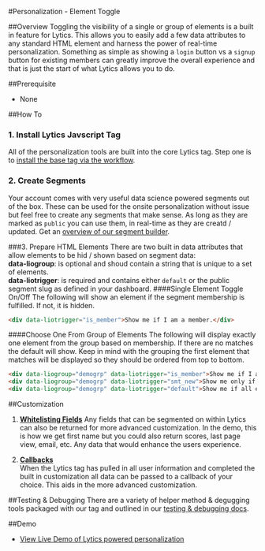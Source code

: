 #Personalization - Element Toggle

##Overview
Toggling the visibility of a single or group of elements is a built in feature for Lytics. This allows you to easily add a few data attributes to any standard HTML element and harness the power of real-time personalization. Something as simple as showing a `login` button vs a `signup` button for existing members can greatly improve the overall experience and that is just the start of what Lytics allows you to do.

##Prerequisite
*  None

##How To

### 1. Install Lytics Javscript Tag
All of the personalization tools are built into the core Lytics tag. Step one is to [install the base tag via the workflow](https://activate.getlytics.com/#/integrations/8075d31de91d41b084c23f3d7bbc4f28/action/7d646295b81940cc823e0683245716b4/setup).

### 2. Create Segments
Your account comes with very useful data science powered segments out of the box. These can be used for the onsite personalization without issue but feel free to create any segments that make sense. As long as they are marked as `public` you can use them, in real-time as they are creatd / updated. Get an [overview of our segment builder](../../core/segment_creation.md).

###3. Prepare HTML Elements
There are two built in data attributes that allow elements to be hid / shown based on segment data:    
**data-liogroup**: is optional and shoud contain a string that is unique to a set of elements.    
**data-liotrigger**: is required and contains either `default` or the public segment slug as defined in your dashboard.
####Single Element Toggle On/Off
The following will show an element if the segment membership is fulfilled. If not, it is hidden.

```html
<div data-liotrigger="is_member">Show me if I am a member.</div>
```
  
####Choose One From Group of Elements
The following will display exactly one element from the group based on membership. If there are no matches the default will show. Keep in mind with the grouping the first element that matches will be displayed so they should be ordered from top to bottom.

```html
<div data-liogroup="demogrp" data-liotrigger="is_member">Show me if I am already a member.</div>
<div data-liogroup="demogrp" data-liotrigger="smt_new">Show me only if I am brand new.</div>
<div data-liogroup="demogrp" data-liotrigger="default">Show me if all else fails.</div>
```

##Customization
1. [**Whitelisting Fields**](../../core/whitelisting_fields.md) 
Any fields that can be segmented on within Lytics can also be returned for more advanced customization. In the demo, this is how we get first name but you could also return scores, last page view, email, etc. Any data that would enhance the users experience.

2. [**Callbacks**](../../core/javascript_tag.md)   
When the Lytics tag has pulled in all user information and completed the built in customization all data can be passed to a callback of your choice. This aids in the more advanced customization.

##Testing & Debugging
There are a variety of helper method & degugging tools packaged with our tag and outlined in our [testing & debugging docs](../../core/javascript_tag.md).
    
##Demo
* [View Live Demo of Lytics powered personalization](http://lytics.github.io/examples/personalization-toggle.html)